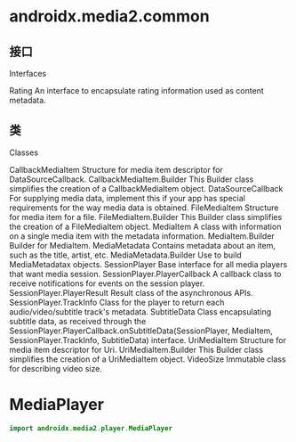 # androidx.media2.common

## 接口
Interfaces

Rating	An interface to encapsulate rating information used as content metadata. 

## 类
Classes

CallbackMediaItem	Structure for media item descriptor for DataSourceCallback. 
CallbackMediaItem.Builder	This Builder class simplifies the creation of a CallbackMediaItem object. 
DataSourceCallback	For supplying media data, implement this if your app has special requirements for the way media data is obtained. 
FileMediaItem	Structure for media item for a file. 
FileMediaItem.Builder	This Builder class simplifies the creation of a FileMediaItem object. 
MediaItem	A class with information on a single media item with the metadata information. 
MediaItem.Builder	Builder for MediaItem. 
MediaMetadata	Contains metadata about an item, such as the title, artist, etc. 
MediaMetadata.Builder	Use to build MediaMetadatax objects. 
SessionPlayer	Base interface for all media players that want media session. 
SessionPlayer.PlayerCallback	A callback class to receive notifications for events on the session player. 
SessionPlayer.PlayerResult	Result class of the asynchronous APIs. 
SessionPlayer.TrackInfo	Class for the player to return each audio/video/subtitle track's metadata. 
SubtitleData	Class encapsulating subtitle data, as received through the SessionPlayer.PlayerCallback.onSubtitleData(SessionPlayer, MediaItem, SessionPlayer.TrackInfo, SubtitleData) interface. 
UriMediaItem	Structure for media item descriptor for Uri. 
UriMediaItem.Builder	This Builder class simplifies the creation of a UriMediaItem object. 
VideoSize	Immutable class for describing video size. 

# MediaPlayer

```kotlin
import androidx.media2.player.MediaPlayer
```